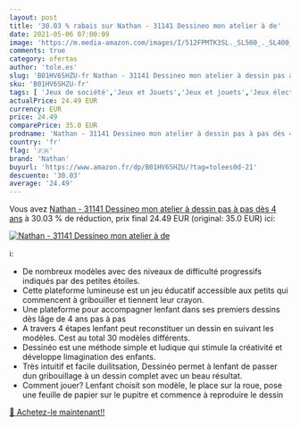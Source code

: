 ```yaml
---
layout: post
title: '30.03 % rabais sur Nathan - 31141 Dessineo mon atelier à de'
date: 2021-05-06 07:00:09
image: 'https://m.media-amazon.com/images/I/512FPMTK3SL._SL500_._SL400_.jpg'
comments: true
category: ofertas
author: 'tole.es'
slug: 'B01HV6SHZU-fr Nathan - 31141 Dessineo mon atelier à dessin pas à pas dès...'
sku: 'B01HV6SHZU-fr'
tags: [ 'Jeux de société','Jeux et Jouets','Jeux et jouets','Jeux électroniques pour enfants','nathan', ]
actualPrice: 24.49 EUR
currency: EUR
price: 24.49
comparePrice: 35.0 EUR
prodname: 'Nathan - 31141 Dessineo mon atelier à dessin pas à pas dès 4 ans'
country: 'fr'
flag: '🇫🇷'
brand: 'Nathan'
buyurl: 'https://www.amazon.fr/dp/B01HV6SHZU/?tag=tolees0d-21'
descuento: '30.03'
average: '24.49'
---
```


Vous avez [Nathan - 31141 Dessineo mon atelier à dessin pas à pas dès 4 ans](https://www.amazon.fr/dp/B01HV6SHZU/?tag=tolees0d-21)  à  30.03 % de réduction, prix final  24.49 EUR (original: 35.0 EUR) ici:

[![Nathan - 31141 Dessineo mon atelier à de](https://m.media-amazon.com/images/I/512FPMTK3SL._SL500_._SL400_.jpg)](https://www.amazon.fr/dp/B01HV6SHZU/?tag=tolees0d-21)

ℹ️:

- De nombreux modèles avec des niveaux de difficulté progressifs indiqués par des petites étoiles.
- Cette plateforme lumineuse est un jeu éducatif accessible aux petits qui commencent à gribouiller et tiennent leur crayon.
- Une plateforme pour accompagner lenfant dans ses premiers dessins dès lâge de 4 ans pas à pas
- A travers 4 étapes lenfant peut reconstituer un dessin en suivant les modèles. Cest au total 30 modèles différents.
- Dessinéo est une méthode simple et ludique qui stimule la créativité et développe limagination des enfants.
- Très intuitif et facile duilitsation, Dessinéo permet à lenfant de passer dun gribouillage à un dessin complet avec un beau résultat.
- Comment jouer? Lenfant choisit son modèle, le place sur la roue, pose une feuille de papier sur le pupitre et commence à reproduire le dessin

[🛒 Achetez-le maintenant!!](https://www.amazon.fr/dp/B01HV6SHZU/?tag=tolees0d-21)
